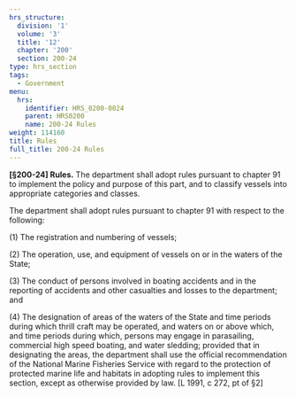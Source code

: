 ```yaml
---
hrs_structure:
  division: '1'
  volume: '3'
  title: '12'
  chapter: '200'
  section: 200-24
type: hrs_section
tags:
  - Government
menu:
  hrs:
    identifier: HRS_0200-0024
    parent: HRS0200
    name: 200-24 Rules
weight: 114160
title: Rules
full_title: 200-24 Rules
---
```

**[§200-24] Rules.** The department shall adopt rules pursuant to chapter 91 to implement the policy and purpose of this part, and to classify vessels into appropriate categories and classes.

The department shall adopt rules pursuant to chapter 91 with respect to the following:

(1) The registration and numbering of vessels;

(2) The operation, use, and equipment of vessels on or in the waters of the State;

(3) The conduct of persons involved in boating accidents and in the reporting of accidents and other casualties and losses to the department; and

(4) The designation of areas of the waters of the State and time periods during which thrill craft may be operated, and waters on or above which, and time periods during which, persons may engage in parasailing, commercial high speed boating, and water sledding; provided that in designating the areas, the department shall use the official recommendation of the National Marine Fisheries Service with regard to the protection of protected marine life and habitats in adopting rules to implement this section, except as otherwise provided by law. [L 1991, c 272, pt of §2]